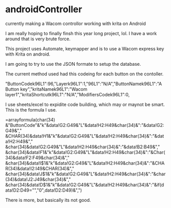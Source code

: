 # androidController
currently making a Wacom controllor working with krita on Android 


I am really hoping to finally finsh this year long project, lol. I have a work around that is very brute force. 

This project uses Automate, keymapper and is to use a Wacom express key with Krita on android.

I am going to try to use the JSON formate to setup the database.

The current method used had this codeing for each button on the contoller.

"ButtonCodek96L1":96,"Layerk96L1":1,"96L1":"N/A","ButtonNamek96L1":"A Button key","kritaNamek96L1":"Wacom layer1","kritaShortcutk96L1":"N/A","ModifiersCodek96L1":0,

I use sheets/excel to expidite code building, which may or maynot be smart. This is the formula I use. 

=arrayformula(char(34)
&"ButtonCode"&"k"&data!G2:G49&"L"&data!H2:H49&char(34)&":"&data!G2:G49&","
&CHAR(34)&data!$H$1&"k"&data!G2:G49&"L"&data!H2:H49&char(34)&":"&data!H2:H49&","
&char(34)&data!G2:G49&"L"&data!H2:H49&char(34)&":"&data!B2:B49&","
&char(34)&data!$F$1&"k"&data!G2:G49&"L"&data!H2:H49&char(34)&":"&Char(34)&data!F2:F49&char(34)&","
&char(34)&data!I$1&"k"&data!G2:G49&"L"&data!H2:H49&char(34)&":"&CHAR(34)&data!I2:I49&CHAR(34)&","
&char(34)&data!J$1&"k"&data!G2:G49&"L"&data!H2:H49&char(34)&":"&char(34)&data!J2:J49&char(34)&","
&char(34)&data!D$1&"k"&data!G2:G49&"L"&data!H2:H49&char(34)&":"&if(data!D2:D49="","0",data!D2:D49)&",")

There is more, but basically its not good. 